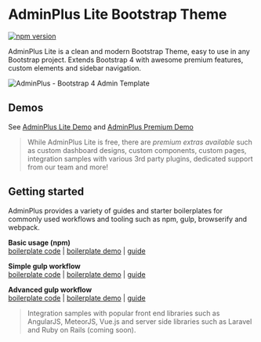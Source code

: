 # AdminPlus Lite Bootstrap Theme
[![npm version](https://badge.fury.io/js/adminplus.svg)](https://badge.fury.io/js/adminplus)

AdminPlus Lite is a clean and modern Bootstrap Theme, easy to use in any Bootstrap project. Extends Bootstrap 4 with awesome premium features, custom elements and sidebar navigation.

![AdminPlus - Bootstrap 4 Admin Template](https://image-tf.s3.envato.com/files/171402185/preview.__large_preview.png)

## Demos
See [AdminPlus Lite Demo](http://adminplus.themekit.io/demo) and [AdminPlus Premium Demo](http://themeforest.net/item/adminplus-bootstrap-4-admin-dashboard/full_screen_preview/14601290?ref=mosaicpro)

> While AdminPlus Lite is free, there are *premium extras available* such as custom dashboard designs, custom components, custom pages, integration samples with various 3rd party plugins, dedicated support from our team and more!

## Getting started
AdminPlus provides a variety of guides and starter boilerplates for commonly used workflows and tooling such as npm, gulp, browserify and webpack. 

**Basic usage (npm)**<br/>
[boilerplate code](https://github.com/themekit/adminplus-boilerplate-npm) | 
[boilerplate demo](http://npm.adminplus-boilerplate.themekit.io/) | 
[guide](basic-usage.md)

**Simple gulp workflow**<br/>
[boilerplate code](https://github.com/themekit/adminplus-boilerplate-gulp) | 
[boilerplate demo](http://gulp.adminplus-boilerplate.themekit.io/) | 
[guide](gulp-simple-workflow.md)

**Advanced gulp workflow**<br/>
[boilerplate code](https://github.com/themekit/adminplus-boilerplate-gulp-advanced) | 
[boilerplate demo](http://gulp-advanced.adminplus-boilerplate.themekit.io/) | 
[guide](gulp-advanced-workflow.md)

> Integration samples with popular front end libraries such as AngularJS, MeteorJS, Vue.js and server side libraries such as Laravel and Ruby on Rails (coming soon).